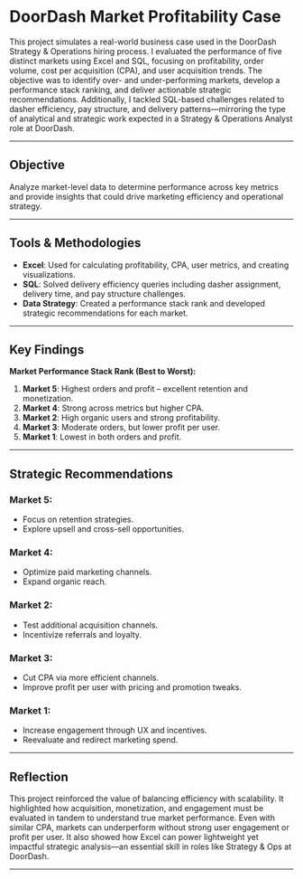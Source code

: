 # **DoorDash Market Profitability Case**

This project simulates a real-world business case used in the DoorDash Strategy & Operations hiring process. I evaluated the performance of five distinct markets using Excel and SQL, focusing on profitability, order volume, cost per acquisition (CPA), and user acquisition trends. The objective was to identify over- and under-performing markets, develop a performance stack ranking, and deliver actionable strategic recommendations. Additionally, I tackled SQL-based challenges related to dasher efficiency, pay structure, and delivery patterns—mirroring the type of analytical and strategic work expected in a Strategy & Operations Analyst role at DoorDash.

---

## **Objective**

Analyze market-level data to determine performance across key metrics and provide insights that could drive marketing efficiency and operational strategy.

---

## **Tools & Methodologies**
- **Excel**: Used for calculating profitability, CPA, user metrics, and creating visualizations.
- **SQL**: Solved delivery efficiency queries including dasher assignment, delivery time, and pay structure challenges.
- **Data Strategy**: Created a performance stack rank and developed strategic recommendations for each market.

---

## **Key Findings**
**Market Performance Stack Rank (Best to Worst):**
1. **Market 5**: Highest orders and profit – excellent retention and monetization.
2. **Market 4**: Strong across metrics but higher CPA.
3. **Market 2**: High organic users and strong profitability.
4. **Market 3**: Moderate orders, but lower profit per user.
5. **Market 1**: Lowest in both orders and profit.

---

## **Strategic Recommendations**

### Market 5:
- Focus on retention strategies.
- Explore upsell and cross-sell opportunities.

### Market 4:
- Optimize paid marketing channels.
- Expand organic reach.

### Market 2:
- Test additional acquisition channels.
- Incentivize referrals and loyalty.

### Market 3:
- Cut CPA via more efficient channels.
- Improve profit per user with pricing and promotion tweaks.

### Market 1:
- Increase engagement through UX and incentives.
- Reevaluate and redirect marketing spend.

---

## **Reflection**

This project reinforced the value of balancing efficiency with scalability. It highlighted how acquisition, monetization, and engagement must be evaluated in tandem to understand true market performance. Even with similar CPA, markets can underperform without strong user engagement or profit per user. It also showed how Excel can power lightweight yet impactful strategic analysis—an essential skill in roles like Strategy & Ops at DoorDash.

---
